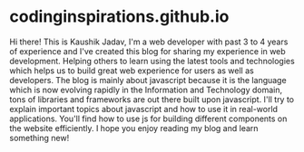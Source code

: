 # codinginspirations.github.io
Hi there! This is Kaushik Jadav, I'm a web developer with past 3 to 4 years of experience and I've created this blog for sharing my experience in web development. Helping others to learn using the latest tools and technologies which helps us to build great web experience for users as well as developers. The blog is mainly about javascript because it is the language which is now evolving rapidly in the Information and Technology domain, tons of libraries and frameworks are out there built upon javascript. I'll try to explain important topics about javascript and how to use it in real-world applications. You'll find how to use js for building different components on the website efficiently. I hope you enjoy reading my blog and learn something new!
